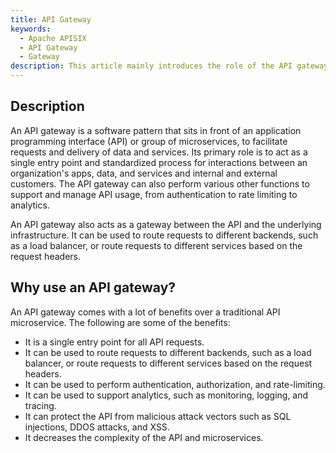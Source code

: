 ```yaml
---
title: API Gateway
keywords:
  - Apache APISIX
  - API Gateway
  - Gateway
description: This article mainly introduces the role of the API gateway and why it is needed.
---
```


<!--
#
# Licensed to the Apache Software Foundation (ASF) under one or more
# contributor license agreements.  See the NOTICE file distributed with
# this work for additional information regarding copyright ownership.
# The ASF licenses this file to You under the Apache License, Version 2.0
# (the "License"); you may not use this file except in compliance with
# the License.  You may obtain a copy of the License at
#
#     http://www.apache.org/licenses/LICENSE-2.0
#
# Unless required by applicable law or agreed to in writing, software
# distributed under the License is distributed on an "AS IS" BASIS,
# WITHOUT WARRANTIES OR CONDITIONS OF ANY KIND, either express or implied.
# See the License for the specific language governing permissions and
# limitations under the License.
#
-->

## Description

An API gateway is a software pattern that sits in front of an application programming interface (API) or group of microservices, to facilitate requests and delivery of data and services. Its primary role is to act as a single entry point and standardized process for interactions between an organization's apps, data, and services and internal and external customers. The API gateway can also perform various other functions to support and manage API usage, from authentication to rate limiting to analytics.

An API gateway also acts as a gateway between the API and the underlying infrastructure. It can be used to route requests to different backends, such as a load balancer, or route requests to different services based on the request headers.

## Why use an API gateway?

An API gateway comes with a lot of benefits over a traditional API microservice. The following are some of the benefits:

- It is a single entry point for all API requests.
- It can be used to route requests to different backends, such as a load balancer, or route requests to different services based on the request headers.
- It can be used to perform authentication, authorization, and rate-limiting.
- It can be used to support analytics, such as monitoring, logging, and tracing.
- It can protect the API from malicious attack vectors such as SQL injections, DDOS attacks, and XSS.
- It decreases the complexity of the API and microservices.
